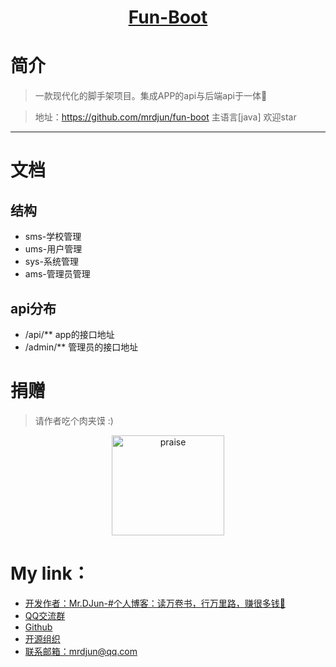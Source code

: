 <h1 align="center"><a href="https://github.com/java-aodeng" target="_blank">Fun-Boot</a></h1>

<!--<p align="center">
<a href="http://mrdjun.github.io"><img alt="Author" src="https://img.shields.io/badge/author-%E4%BD%8E%E8%B0%83%E5%B0%8F%E7%86%8A%E7%8C%AB-blue.svg"/></a>
<a href="https://github.com/hope-for/hope-boot"><img alt="JDK" src="https://img.shields.io/badge/JDK-1.8-orange.svg"/></a>
<a href="https://github.com/hope-for/hope-boot/blob/master/LICENSE"><img alt="license" src="https://img.shields.io/github/license/java-aodeng/hope.svg?style=flat-square"/></a>
<a href="https://jq.qq.com/?_wv=1027&k=574chhz"><img alt="QQ群" src="https://img.shields.io/badge/chat-%E4%BD%8E%E8%B0%83%E5%B0%8F%E7%86%8A%E7%8C%ABQQ%E7%BE%A4-yellow.svg"/></a>
<a href="https://t.me/joinchat/LSsyBxVKLGEkF5MtIhg6TQ"><img alt="Telegram" src="https://img.shields.io/badge/telegram-%E4%BD%8E%E8%B0%83%E5%B0%8F%E7%86%8A%E7%8C%AB--%E5%AE%98%E6%96%B9%E9%83%A8%E8%90%BD-orange.svg"/></a>
<a href="https://github.com/hope-for/hope-boot"><img alt="star" src="https://img.shields.io/github/stars/hope-for/hope-boot.svg?label=Stars&style=social"/></a>
<a href="https://github.com/hope-for/hope-boot/releases"><img alt="发行版本" src="https://img.shields.io/badge/release-%E5%8F%91%E8%A1%8C%E7%89%88%E6%9C%AC-red.svg"/></a>
</p>-->

# 简介

> 一款现代化的脚手架项目。集成APP的api与后端api于一体:beers:

> 地址：https://github.com/mrdjun/fun-boot 主语言[java] 欢迎star
------------------------------

# 文档
## 结构
- sms-学校管理
- ums-用户管理
- sys-系统管理
- ams-管理员管理
## api分布
- /api/**   app的接口地址
- /admin/** 管理员的接口地址   
   
# 捐赠

>请作者吃个肉夹馍 :)
<p align="center">
	<img src="https://i.loli.net/2019/09/11/IkJ1uNUVxaLzY79.jpg" alt="praise"  width="180" height="160">
</p>


# My link：

- [开发作者：Mr.DJun-#个人博客：读万卷书，行万里路，赚很多钱🥚](http://mrdjun.github.io)
- [QQ交流群](https://jq.qq.com/?_wv=1027&k=57LIuZr) 
- [Github](https://github.com/mrdjun)
- [开源组织](https://github.com/mrdjun) 
- [联系邮箱：](https://github.com/mrdjun/fun-boot)mrdjun@qq.com
